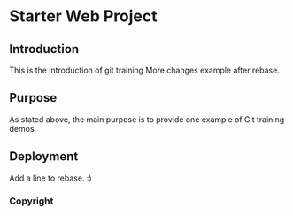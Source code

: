# Starter Web Project

## Introduction
This is the introduction of git training
More changes example after rebase.

## Purpose

As stated above, the main purpose is to provide one example of Git training demos.

## Deployment

Add a line to rebase. :)

### Copyright
